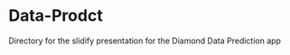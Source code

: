 Data-Prodct
===========

Directory for the slidify presentation for the Diamond Data Prediction app
